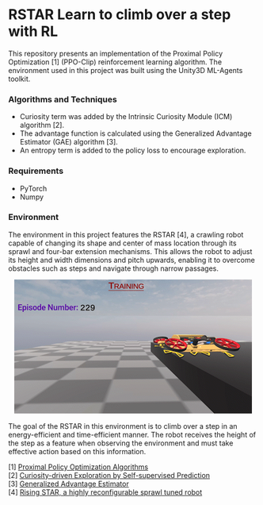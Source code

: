 # RSTAR Learn to climb over a step with RL

This repository presents an implementation of the Proximal Policy Optimization [1] (PPO-Clip) reinforcement learning algorithm. The environment used in this project was built using the Unity3D ML-Agents toolkit.

### Algorithms and Techniques
* Curiosity term was added by the Intrinsic Curiosity Module (ICM) algorithm [2].
* The advantage function is calculated using the Generalized Advantage Estimator (GAE) algorithm [3].
* An entropy term is added to the policy loss to encourage exploration.

### Requirements
* PyTorch
* Numpy

### Environment
The environment in this project features the RSTAR [4], a crawling robot capable of changing its shape and center of mass location through its sprawl and four-bar extension mechanisms. This allows the robot to adjust its height and width dimensions and pitch upwards, enabling it to overcome obstacles such as steps and navigate through narrow passages.

<!-- ![](https://github.com/OrSimhon/RSTAR-learn-with-PPO/blob/master/gif/Ep_230_AdobeExpress.gif) -->
<p align="center">
  <img src="https://github.com/OrSimhon/RSTAR-learn-with-PPO/blob/master/gif/Ep_230_AdobeExpress.gif">
</p>

The goal of the RSTAR in this environment is to climb over a step in an energy-efficient and time-efficient manner. The robot receives the height of the step as a feature when observing the environment and must take effective action based on this information.

[1] [Proximal Policy Optimization Algorithms](https://arxiv.org/abs/1705.05363)\
[2] [Curiosity-driven Exploration by Self-supervised Prediction](https://arxiv.org/abs/1705.05363)\
[3] [Generalized Advantage Estimator](https://arxiv.org/abs/1506.02438)\
[4] [Rising STAR, a highly reconfigurable sprawl tuned robot](https://ieeexplore.ieee.org/document/8289322)
